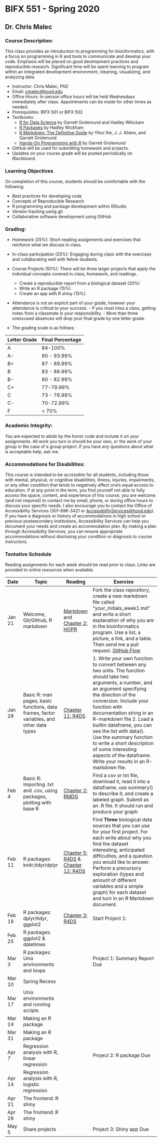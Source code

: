 # BIFX 551 - Spring 2020
## Dr. Chris Malec

### Course Description:

This class provides an introduction to programming for bioinformatics, with a focus on programming in R and tools to communicate and develop your code. Emphasis will be placed on good development practices and reproducible research. Significant time will be spent learning to program within an integrated development environment, cleaning, visualizing, and analyzing data.

-	Instructor: Chris Malec, PhD
-  Email: cmalec@hood.edu
-	Office Hours: In-person office hours will be held Wednesdays immediately after class. Appointments can be made for other times as needed.
-	Prerequisites: BIFX 501 or BIFX 502
-	Textbooks:
    * [R for Data Science](https://r4ds.had.co.nz/index.html) by Garrett Grolemund and Hadley Whickam
    * [R Packages](http://r-pkgs.had.co.nz/) by Hadley Wickham
    * [R Markdown: The Definitive Guide](https://bookdown.org/yihui/rmarkdown/) by Yihui Xie, J. J. Allaire, and Garrett Grolemund
    * [Hands-On Programming with R](https://rstudio-education.github.io/hopr) by Garrett Grolemund
- GitHub will be used for submitting homework and projects.
-	Updates on your course grade will be posted periodically on Blackboard.

### Learning Objectives
On completion of this course, students should be comfortable with the following:
-	Best practices for developing code
- Concepts of Reproducible Research
-	R programming and package development within RStudio
-	Version tracking using git
-	Collaborative software development using GitHub

### Grading:
- Homework (25%): Short reading assignments and exercises that reinforce what we discuss in class.
- In-class participation (25%): Engaging during class with the exercises and collaborating well with fellow students.
-	Course Projects (50%): There will be three larger projects that apply the individual concepts covered in class, homework, and readings.
    - Create a reproducible report from a biological dataset (20%) 
    - Write an  R package (15%)
    - Create an app with R shiny (15%).

- Attendance is not an explicit part of your grade, however your attendance is critical to your success.
        - If you must miss a class, getting notes from a classmate is your responsibility. 
        - More than three unexcused absences will drop your final grade by one letter grade. 

- The grading scale is as follows:

Letter Grade | Final Percentage
-------------|-----------------
A | 94-100%
A- | 90 - 93.99%
B+ | 87 - 89.99%
B | 83 - 86.99%
B- | 80 - 82.99%
C+ | 77-79.99%
C | 73 - 76.99%
C- | 70-72.99%
F | < 70%
### Academic Integrity:

You are expected to abide by the honor code and include it on your assignments. All work you turn in should be your own, or the work of your group in the case of a group project.  If you have any questions about what is acceptable help, ask me.

### Accommodations for Disabilities: 

This course is intended to be accessible for all students, including those with mental, physical, or cognitive disabilities, illness, injuries, impairments, or any other condition that tends to negatively affect one’s equal access to education. If at any point in the term, you find yourself not able to fully access the space, content, and experience of this course, you are welcome (and not required) to contact me by email, phone, or during office hours to discuss your specific needs. I also encourage you to contact the Office of Accessibility Services (301-696-3421 or AccessibilityServices@hood.edu). If you have a diagnosis or history of accommodations in high school or previous postsecondary institutions, Accessibility Services can help you document your needs and create an accommodation plan. By making a plan through Accessibility Services, you can ensure appropriate accommodations without disclosing your condition or diagnosis to course instructors.  


### Tentative Schedule
Reading assignments for each week should be read prior to class. Links are provided to online resources when available.

Date | Topic | Reading | Exercise
-----|-------|-----------|---------
Jan 21 | Welcome, Git/Github, R markdown | [Markdown](https://guides.github.com/features/mastering-markdown/) and [Chapter 2: HOPR](https://rstudio-education.github.io/hopr/basics.html) | Fork the class repository, create a new markdown file called "your_initials_week1.md" and write a short explanation of why you are in the bioinformatics program. Use a list, a picture, a link, and a table. Then send me a pull request. [GitHub Flow](https://guides.github.com/introduction/flow/)
Jan 28 | Basic R: man pages, basic functions, data frames, factor variables, and other data types |[Chapter 11: R4DS](https://r4ds.had.co.nz/data-import.html) | 1. Write your own function to convert between any two units. The function should take two arguments, a number, and an argument specifying the direction of the conversion. Include your function with documentation string in an R-markdown file 2. Load a builtin dataframe, you can see the list with data(). Use the summary function to write a short description of some interesting aspects of the dataframe. Write your results in an R-markdown file.
Feb 4 | Basic R: Importing .txt and .csv, using packages, plotting with base R | [Chapter 2: RMDG](https://bookdown.org/yihui/rmarkdown/basics.html)| Find a csv or txt file, download it, read it into a dataframe, use summary() to describe it, and create a labeled graph. Submit as an .R file. It should run and produce your graph
Feb 11 | R packages: knitr,tidyr/dplyr |[Chapter 5: R4DS](https://r4ds.had.co.nz/transform.html) & [Chapter 12: R4DS](https://r4ds.had.co.nz/tidy-data.html)| Find **Three** biological data sources that you can use for your first project. For each write about why you find the dataset interesting, anticipated difficulties, and a question you would like to answer. Perform a precursory exploration (types and amount of different variables and a simple graph) for each dataset and turn in an R Markdown document.
Feb 18 | R packages: dplyr/tidyr, ggplot2 |[Chapter 3: R4DS](https://r4ds.had.co.nz/data-visualisation.html) |Start Project 1: 
Feb 25 | R packages: ggplot2 & datetimes| |
Mar 3 | R packages: Unix environments and loops | |Project 1: Summary Report Due
Mar 10 | Spring Recess | | 
Mar 17 | Unix environments and running scripts | |
Mar 24 | Making an R package | |
Mar 31 | Making an R package | | 
Apr 7 | Regression analysis with R, linear regression | |Project 2: R package Due
Apr 14 | Regression analysis with R, logistic regression | |
Apr 21 | The frontend: R shiny | |
Apr 28 | The frontend: R  shiny | |
May 5 | Share projects| | Project 3: Shiny app Due

